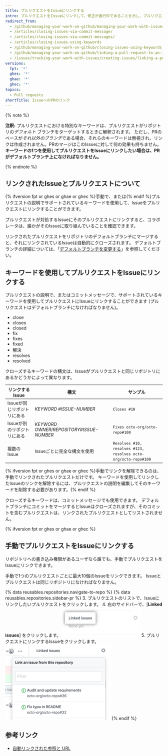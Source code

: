 ```yaml
---
title: プルリクエストをIssueにリンクする
intro: プルリクエストをIssueにリンクして、修正が進行中であることを示し、プルリクエストがマージされるときIssueを自動的にクローズすることができます。
redirect_from:
  - /github/managing-your-work-on-github/managing-your-work-with-issues-and-pull-requests/linking-a-pull-request-to-an-issue
  - /articles/closing-issues-via-commit-message/
  - /articles/closing-issues-via-commit-messages/
  - /articles/closing-issues-using-keywords
  - /github/managing-your-work-on-github/closing-issues-using-keywords
  - /github/managing-your-work-on-github/linking-a-pull-request-to-an-issue
  - /issues/tracking-your-work-with-issues/creating-issues/linking-a-pull-request-to-an-issue
versions:
  fpt: '*'
  ghes: '*'
  ghae: '*'
  ghec: '*'
topics:
  - Pull requests
shortTitle: IssueへのPRのリンク
---
```


{% note %}

**注釈:** プルリクエストにおける特別なキーワードは、プルリクエストがリポジトリの*デフォルト* ブランチをターゲットするときに解釈されます。 ただし、PRのベースが*それ以外のブランチ*である場合、それらのキーワードは無視され、リンクは作成されません。PRのマージはこのIssueに対して何の効果も持ちません。 **キーワードの1つを使用してプルリクエストをIssueにリンクしたい場合は、PRがデフォルトブランチ上になければなりません。**

{% endnote %}

## リンクされたIssueとプルリクエストについて

{% ifversion fpt or ghes or ghae or ghec %}手動で、または{% endif %}プルリクエストの説明でサポートされているキーワードを使用して、Issueをプルリクエストにリンクすることができます。

プルリクエストが対処するIssueにそのプルリクエストにリンクすると、コラボレータは、誰かがそのIssueに取り組んでいることを確認できます。

リンクされたプルリクエストをリポジトリのデフォルトブランチにマージすると、それにリンクされているIssueは自動的にクローズされます。 デフォルトブランチの詳細については、「[デフォルトブランチを変更する](/github/administering-a-repository/changing-the-default-branch)」を参照してください。

## キーワードを使用してプルリクエストをIssueにリンクする

プルリクエストの説明で、またはコミットメッセージで、サポートされているキーワードを使用してプルリクエストにIssueにリンクすることができます (プルリクエストはデフォルトブランチになければなりません)。

* close
* closes
* closed
* fix
* fixes
* fixed
* 解決
* resolves
* resolved

クローズするキーワードの構文は、Issueがプルリクエストと同じリポジトリにあるかどうかによって異なります。

| リンクするIssue       | 構文                                            | サンプル                                                           |
| ---------------- | --------------------------------------------- | -------------------------------------------------------------- |
| Issueが同じリポジトリにある | *KEYWORD* #*ISSUE-NUMBER*                     | `Closes #10`                                                   |
| Issueが別のリポジトリにある | *KEYWORD* *OWNER*/*REPOSITORY*#*ISSUE-NUMBER* | `Fixes octo-org/octo-repo#100`                                 |
| 複数の Issue        | Issueごとに完全な構文を使用                              | `Resolves #10, resolves #123, resolves octo-org/octo-repo#100` |

{% ifversion fpt or ghes or ghae or ghec %}手動でリンクを解除できるのは、手動でリンクされたプルリクエストだけです。 キーワードを使用してリンクしたIssueのリンクを解除するには、プルリクエストの説明を編集してそのキーワードを削除する必要があります。{% endif %}

クローズするキーワードは、コミットメッセージでも使用できます。 デフォルトブランチにコミットをマージするとIssueはクローズされますが、そのコミットを含むプルリクエストは、リンクされたプルリクエストとしてリストされません。


{% ifversion fpt or ghes or ghae or ghec %}
## 手動でプルリクエストをIssueにリンクする

リポジトリへの書き込み権限があるユーザなら誰でも、手動でプルリクエストをIssueにリンクできます。

手動で1つのプルリクエストごとに最大10個のIssueをリンクできます。 Issueとプルリクエストは同じリポジトリになければなりません。

{% data reusables.repositories.navigate-to-repo %}
{% data reusables.repositories.sidebar-pr %}
3. プルリクエストのリストで、Issueにリンクしたいプルリクエストをクリックします。
4. 右のサイドバーで、[**Linked issues**] をクリックします。 ![右サイドバーの [Linked issues]](/assets/images/help/pull_requests/linked-issues.png)
5. プルリクエストにリンクするIssueをクリックします。 ![Issueをリンクするドロップダウン](/assets/images/help/pull_requests/link-issue-drop-down.png)
{% endif %}

## 参考リンク

- [自動リンクされた参照と URL](/articles/autolinked-references-and-urls/#issues-and-pull-requests)
